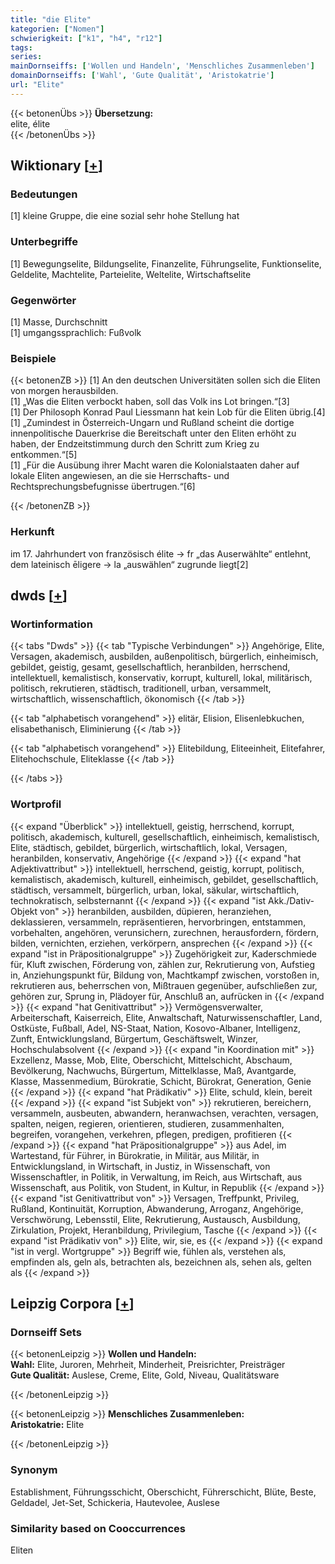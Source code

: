 ```yaml
---
title: "die Elite"
kategorien: ["Nomen"]
schwierigkeit: ["k1", "h4", "r12"]
tags:
series:
mainDornseiffs: ['Wollen und Handeln', 'Menschliches Zusammenleben']
domainDornseiffs: ['Wahl', 'Gute Qualität', 'Aristokatrie']
url: "Elite"
---
```


{{< betonenÜbs >}}
**Übersetzung:**  
elite, élite  
{{< /betonenÜbs >}}

## Wiktionary [[+](https://de.wiktionary.org/wiki/Elite)]

### Bedeutungen
[1] kleine Gruppe, die eine sozial sehr hohe Stellung hat  

### Unterbegriffe
[1] Bewegungselite, Bildungselite, Finanzelite, Führungselite, Funktionselite, Geldelite, Machtelite, Parteielite, Weltelite, Wirtschaftselite  

### Gegenwörter
[1] Masse, Durchschnitt  
[1] umgangssprachlich: Fußvolk  

### Beispiele
{{< betonenZB >}}
[1] An den deutschen Universitäten sollen sich die Eliten von morgen herausbilden.  
[1] „Was die Eliten verbockt haben, soll das Volk ins Lot bringen.“[3]  
[1] Der Philosoph Konrad Paul Liessmann hat kein Lob für die Eliten übrig.[4]  
[1] „Zumindest in Österreich-Ungarn und Rußland scheint die dortige innenpolitische Dauerkrise die Bereitschaft unter den Eliten erhöht zu haben, der Endzeitstimmung durch den Schritt zum Krieg zu entkommen.“[5]  
[1] „Für die Ausübung ihrer Macht waren die Kolonialstaaten daher auf lokale Eliten angewiesen, an die sie Herrschafts- und Rechtsprechungsbefugnisse übertrugen.“[6]  

{{< /betonenZB >}}
### Herkunft
im 17. Jahrhundert von französisch élite → fr „das Auserwählte“ entlehnt, dem lateinisch ēligere → la „auswählen“ zugrunde liegt[2]  



## dwds [[+](https://www.dwds.de/wb/Elite)]

### Wortinformation
{{< tabs "Dwds" >}}
{{< tab "Typische Verbindungen" >}}
Angehörige, Elite, Versagen, akademisch, ausbilden, außenpolitisch, bürgerlich, einheimisch, gebildet, geistig, gesamt, gesellschaftlich, heranbilden, herrschend, intellektuell, kemalistisch, konservativ, korrupt, kulturell, lokal, militärisch, politisch, rekrutieren, städtisch, traditionell, urban, versammelt, wirtschaftlich, wissenschaftlich, ökonomisch
{{< /tab >}}

{{< tab "alphabetisch vorangehend" >}}
elitär, Elision, Elisenlebkuchen, elisabethanisch, Eliminierung
{{< /tab >}}

{{< tab "alphabetisch vorangehend" >}}
Elitebildung, Eliteeinheit, Elitefahrer, Elitehochschule, Eliteklasse
{{< /tab >}}

{{< /tabs >}}

### Wortprofil
{{< expand "Überblick" >}} intellektuell, geistig, herrschend, korrupt, politisch, akademisch, kulturell, gesellschaftlich, einheimisch, kemalistisch, Elite, städtisch, gebildet, bürgerlich, wirtschaftlich, lokal, Versagen, heranbilden, konservativ, Angehörige {{< /expand >}}
{{< expand "hat Adjektivattribut" >}} intellektuell, herrschend, geistig, korrupt, politisch, kemalistisch, akademisch, kulturell, einheimisch, gebildet, gesellschaftlich, städtisch, versammelt, bürgerlich, urban, lokal, säkular, wirtschaftlich, technokratisch, selbsternannt {{< /expand >}}
{{< expand "ist Akk./Dativ-Objekt von" >}} heranbilden, ausbilden, düpieren, heranziehen, deklassieren, versammeln, repräsentieren, hervorbringen, entstammen, vorbehalten, angehören, verunsichern, zurechnen, herausfordern, fördern, bilden, vernichten, erziehen, verkörpern, ansprechen {{< /expand >}}
{{< expand "ist in Präpositionalgruppe" >}} Zugehörigkeit zur, Kaderschmiede für, Kluft zwischen, Förderung von, zählen zur, Rekrutierung von, Aufstieg in, Anziehungspunkt für, Bildung von, Machtkampf zwischen, vorstoßen in, rekrutieren aus, beherrschen von, Mißtrauen gegenüber, aufschließen zur, gehören zur, Sprung in, Plädoyer für, Anschluß an, aufrücken in {{< /expand >}}
{{< expand "hat Genitivattribut" >}} Vermögensverwalter, Arbeiterschaft, Kaiserreich, Elite, Anwaltschaft, Naturwissenschaftler, Land, Ostküste, Fußball, Adel, NS-Staat, Nation, Kosovo-Albaner, Intelligenz, Zunft, Entwicklungsland, Bürgertum, Geschäftswelt, Winzer, Hochschulabsolvent {{< /expand >}}
{{< expand "in Koordination mit" >}} Exzellenz, Masse, Mob, Elite, Oberschicht, Mittelschicht, Abschaum, Bevölkerung, Nachwuchs, Bürgertum, Mittelklasse, Maß, Avantgarde, Klasse, Massenmedium, Bürokratie, Schicht, Bürokrat, Generation, Genie {{< /expand >}}
{{< expand "hat Prädikativ" >}} Elite, schuld, klein, bereit {{< /expand >}}
{{< expand "ist Subjekt von" >}} rekrutieren, bereichern, versammeln, ausbeuten, abwandern, heranwachsen, verachten, versagen, spalten, neigen, regieren, orientieren, studieren, zusammenhalten, begreifen, vorangehen, verkehren, pflegen, predigen, profitieren {{< /expand >}}
{{< expand "hat Präpositionalgruppe" >}} aus Adel, im Wartestand, für Führer, in Bürokratie, in Militär, aus Militär, in Entwicklungsland, in Wirtschaft, in Justiz, in Wissenschaft, von Wissenschaftler, in Politik, in Verwaltung, im Reich, aus Wirtschaft, aus Wissenschaft, aus Politik, von Student, in Kultur, in Republik {{< /expand >}}
{{< expand "ist Genitivattribut von" >}} Versagen, Treffpunkt, Privileg, Rußland, Kontinuität, Korruption, Abwanderung, Arroganz, Angehörige, Verschwörung, Lebensstil, Elite, Rekrutierung, Austausch, Ausbildung, Zirkulation, Projekt, Heranbildung, Privilegium, Tasche {{< /expand >}}
{{< expand "ist Prädikativ von" >}} Elite, wir, sie, es {{< /expand >}}
{{< expand "ist in vergl. Wortgruppe" >}} Begriff wie, fühlen als, verstehen als, empfinden als, geln als, betrachten als, bezeichnen als, sehen als, gelten als {{< /expand >}}

## Leipzig Corpora [[+](https://corpora.uni-leipzig.de/en/res?word=Elite&corpusId=deu_newscrawl-public_2018)]

### Dornseiff Sets
{{< betonenLeipzig >}}
**Wollen und Handeln:**  
**Wahl:** Elite, Juroren, Mehrheit, Minderheit, Preisrichter, Preisträger  
**Gute Qualität:** Auslese, Creme, Elite, Gold, Niveau, Qualitätsware  

{{< /betonenLeipzig >}}


{{< betonenLeipzig >}}
**Menschliches Zusammenleben:**  
**Aristokatrie:** Elite  

{{< /betonenLeipzig >}}

### Synonym
Establishment, Führungsschicht, Oberschicht, Führerschicht, Blüte, Beste, Geldadel, Jet-Set, Schickeria, Hautevolee, Auslese


### Similarity based on Cooccurrences
Eliten

